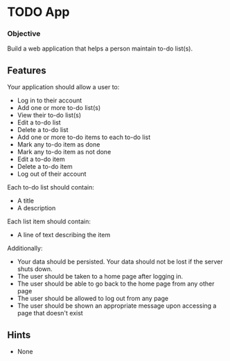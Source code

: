 # TODO App

### Objective

Build a web application that helps a person maintain to-do list(s).

## Features

Your application should allow a user to:

* Log in to their account
* Add one or more to-do list(s)
* View their to-do list(s)
* Edit a to-do list
* Delete a to-do list
* Add one or more to-do items to each to-do list
* Mark any to-do item as done
* Mark any to-do item as not done
* Edit a to-do item
* Delete a to-do item
* Log out of their account

Each to-do list should contain:

* A title
* A description

Each list item should contain:

* A line of text describing the item

Additionally:

* Your data should be persisted. Your data should not be lost if the server shuts down.
* The user should be taken to a home page after logging in.
* The user should be able to go back to the home page from any other page
* The user should be allowed to log out from any page
* The user should be shown an appropriate message upon accessing a page that doesn't exist

## Hints

* None
